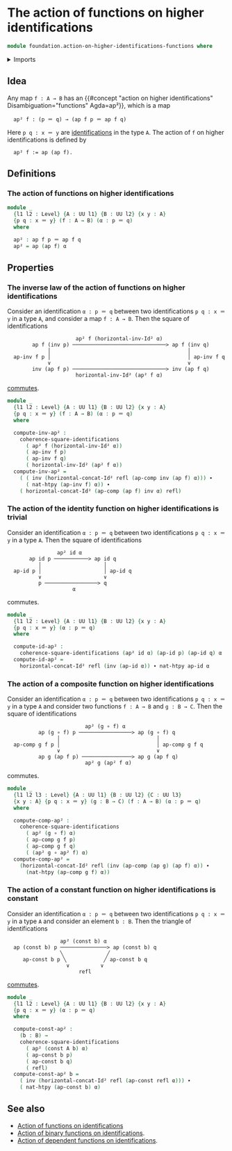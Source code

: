# The action of functions on higher identifications

```agda
module foundation.action-on-higher-identifications-functions where
```

<details><summary>Imports</summary>

```agda
open import foundation.action-on-identifications-functions
open import foundation.path-algebra
open import foundation.universe-levels

open import foundation-core.commuting-squares-of-identifications
open import foundation-core.constant-maps
open import foundation-core.function-types
open import foundation-core.homotopies
open import foundation-core.identity-types
```

</details>

## Idea

Any map `f : A → B` has an
{{#concept "action on higher identifications" Disambiguation="functions" Agda=ap²}},
which is a map

```text
  ap² f : (p ＝ q) → (ap f p ＝ ap f q)
```

Here `p q : x ＝ y` are [identifications](foundation-core.identity-types.md) in
the type `A`. The action of `f` on higher identifications is defined by

```text
  ap² f := ap (ap f).
```

## Definitions

### The action of functions on higher identifications

```agda
module _
  {l1 l2 : Level} {A : UU l1} {B : UU l2} {x y : A}
  {p q : x ＝ y} (f : A → B) (α : p ＝ q)
  where

  ap² : ap f p ＝ ap f q
  ap² = ap (ap f) α
```

## Properties

### The inverse law of the action of functions on higher identifications

Consider an identification `α : p ＝ q` between two identifications
`p q : x ＝ y` in a type `A`, and consider a map `f : A → B`. Then the square of
identifications

```text
                      ap² f (horizontal-inv-Id² α)
        ap f (inv p) ──────────────────────────────> ap f (inv q)
             │                                            │
  ap-inv f p │                                            │ ap-inv f q
             ∨                                            ∨
        inv (ap f p) ──────────────────────────────> inv (ap f q)
                      horizontal-inv-Id² (ap² f α)
```

[commutes](foundation.commuting-squares-of-identifications.md).

```agda
module _
  {l1 l2 : Level} {A : UU l1} {B : UU l2} {x y : A}
  {p q : x ＝ y} (f : A → B) (α : p ＝ q)
  where

  compute-inv-ap² :
    coherence-square-identifications
      ( ap² f (horizontal-inv-Id² α))
      ( ap-inv f p)
      ( ap-inv f q)
      ( horizontal-inv-Id² (ap² f α))
  compute-inv-ap² =
    ( ( inv (horizontal-concat-Id² refl (ap-comp inv (ap f) α))) ∙
      ( nat-htpy (ap-inv f) α)) ∙
    ( horizontal-concat-Id² (ap-comp (ap f) inv α) refl)
```

### The action of the identity function on higher identifications is trivial

Consider an identification `α : p ＝ q` between two identifications
`p q : x ＝ y` in a type `A`. Then the square of identifications

```text
                ap² id α
       ap id p ───────────> ap id q
          │                    │
  ap-id p │                    │ ap-id q
          ∨                    ∨
          p ─────────────────> q
                     α
```

commutes.

```agda
module _
  {l1 l2 : Level} {A : UU l1} {B : UU l2} {x y : A}
  {p q : x ＝ y} (α : p ＝ q)
  where

  compute-id-ap² :
    coherence-square-identifications (ap² id α) (ap-id p) (ap-id q) α
  compute-id-ap² =
    horizontal-concat-Id² refl (inv (ap-id α)) ∙ nat-htpy ap-id α
```

### The action of a composite function on higher identifications

Consider an identification `α : p ＝ q` between two identifications
`p q : x ＝ y` in a type `A` and consider two functions `f : A → B` and
`g : B → C`. Then the square of identifications

```text
                         ap² (g ∘ f) α
          ap (g ∘ f) p ─────────────────> ap (g ∘ f) q
                │                               │
  ap-comp g f p │                               │ ap-comp g f q
                ∨                               ∨
          ap g (ap f p) ────────────────> ap g (ap f q)
                         ap² g (ap² f α)
```

commutes.

```agda
module _
  {l1 l2 l3 : Level} {A : UU l1} {B : UU l2} {C : UU l3}
  {x y : A} {p q : x ＝ y} (g : B → C) (f : A → B) (α : p ＝ q)
  where

  compute-comp-ap² :
    coherence-square-identifications
      ( ap² (g ∘ f) α)
      ( ap-comp g f p)
      ( ap-comp g f q)
      ( (ap² g ∘ ap² f) α)
  compute-comp-ap² =
    (horizontal-concat-Id² refl (inv (ap-comp (ap g) (ap f) α)) ∙
      (nat-htpy (ap-comp g f) α))
```

### The action of a constant function on higher identifications is constant

Consider an identification `α : p ＝ q` between two identifications
`p q : x ＝ y` in a type `A` and consider an element `b : B`. Then the triangle
of identifications

```text
                 ap² (const b) α
  ap (const b) p ───────────────> ap (const b) q
                 ╲              ╱
     ap-const b p ╲            ╱ ap-const b q
                   ∨          ∨
                       refl
```

[commutes](foundation.commuting-triangles-of-identifications.md).

```agda
module _
  {l1 l2 : Level} {A : UU l1} {B : UU l2} {x y : A}
  {p q : x ＝ y} (α : p ＝ q)
  where

  compute-const-ap² :
    (b : B) →
    coherence-square-identifications
      ( ap² (const A b) α)
      ( ap-const b p)
      ( ap-const b q)
      ( refl)
  compute-const-ap² b =
    ( inv (horizontal-concat-Id² refl (ap-const refl α))) ∙
    ( nat-htpy (ap-const b) α)
```

## See also

- [Action of functions on identifications](foundation.action-on-identifications-functions.md)
- [Action of binary functions on identifications](foundation.action-on-identifications-binary-functions.md).
- [Action of dependent functions on identifications](foundation.action-on-identifications-dependent-functions.md).
